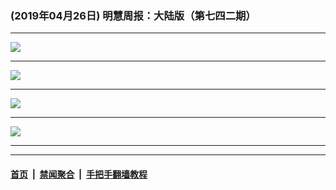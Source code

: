 ### (2019年04月26日) 明慧周报：大陆版（第七四二期） 

---

<img src="http://qikan.minghui.org/mhqkpage/qikanimage/2019/04/26/mhzb_742_pdf-online1.png"/><hr/>
<img src="http://qikan.minghui.org/mhqkpage/qikanimage/2019/04/26/mhzb_742_pdf-online2.png"/><hr/>
<img src="http://qikan.minghui.org/mhqkpage/qikanimage/2019/04/26/mhzb_742_pdf-online3.png"/><hr/>
<img src="http://qikan.minghui.org/mhqkpage/qikanimage/2019/04/26/mhzb_742_pdf-online4.png"/><hr/>


---

#### [首页](../../../..) &nbsp;|&nbsp; [禁闻聚合](https://github.com/gfw-breaker/banned-news) &nbsp;|&nbsp; [手把手翻墙教程](https://github.com/gfw-breaker/guides) 